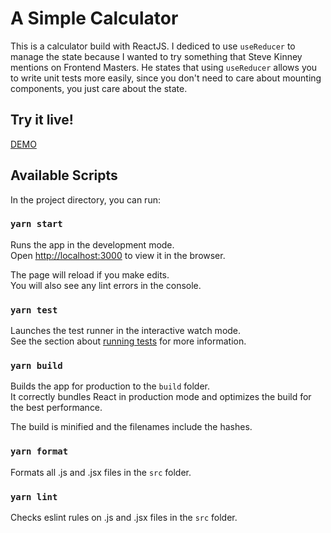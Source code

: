 # A Simple Calculator

This is a calculator build with ReactJS. I dediced to use `useReducer` to manage the state because I wanted to try something that Steve Kinney mentions on Frontend Masters. He states that using `useReducer` allows you to write unit tests more easily, since you don't need to care about mounting components, you just care about the state.

## Try it live!

[DEMO](https://calculator-fs.vercel.app/)

## Available Scripts

In the project directory, you can run:

### `yarn start`

Runs the app in the development mode.<br />
Open [http://localhost:3000](http://localhost:3000) to view it in the browser.

The page will reload if you make edits.<br />
You will also see any lint errors in the console.

### `yarn test`

Launches the test runner in the interactive watch mode.<br />
See the section about [running tests](https://facebook.github.io/create-react-app/docs/running-tests) for more information.

### `yarn build`

Builds the app for production to the `build` folder.<br />
It correctly bundles React in production mode and optimizes the build for the best performance.

The build is minified and the filenames include the hashes.

### `yarn format`

Formats all .js and .jsx files in the `src` folder.

### `yarn lint`

Checks eslint rules on .js and .jsx files in the `src` folder.
